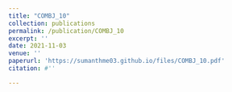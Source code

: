 ```yaml
---
title: "COMBJ_10"
collection: publications
permalink: /publication/COMBJ_10
excerpt: ''
date: 2021-11-03
venue: ''
paperurl: 'https://sumanthme03.github.io/files/COMBJ_10.pdf'
citation: #''

---
```


[Download paper here]: (https://sumanthme03.github.io/files/COMBJ_10.pdf)






